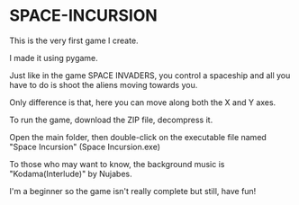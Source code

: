 # SPACE-INCURSION

This is the very first game I create.

I made it using pygame.

Just like in the game SPACE INVADERS, you control a spaceship and all you have to do is shoot the aliens moving towards you.

Only difference is that, here you can move along both the X and Y axes.

To run the game, download the ZIP file, decompress it.

Open the main folder, then double-click on the executable file named "Space Incursion" (Space Incursion.exe)

To those who may want to know, the background music is "Kodama(Interlude)" by Nujabes.

I'm a beginner so the game isn't really complete but still, have fun!
